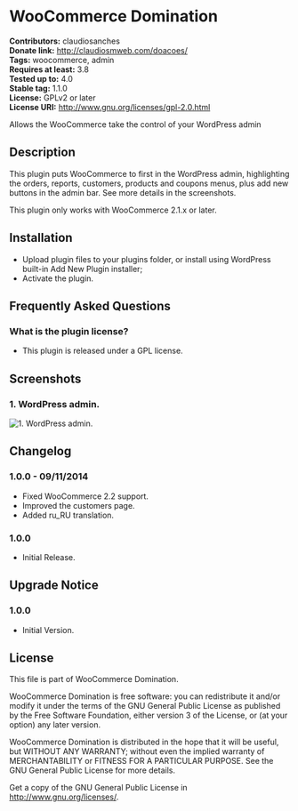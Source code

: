 # WooCommerce Domination #
**Contributors:** claudiosanches  
**Donate link:** http://claudiosmweb.com/doacoes/  
**Tags:** woocommerce, admin  
**Requires at least:** 3.8  
**Tested up to:** 4.0  
**Stable tag:** 1.1.0  
**License:** GPLv2 or later  
**License URI:** http://www.gnu.org/licenses/gpl-2.0.html  

Allows the WooCommerce take the control of your WordPress admin

## Description ##

This plugin puts WooCommerce to first in the WordPress admin, highlighting the orders, reports, customers, products and coupons menus, plus add new buttons in the admin bar.
See more details in the screenshots.

This plugin only works with WooCommerce 2.1.x or later.

## Installation ##

* Upload plugin files to your plugins folder, or install using WordPress built-in Add New Plugin installer;
* Activate the plugin.

## Frequently Asked Questions ##

### What is the plugin license? ###

* This plugin is released under a GPL license.

## Screenshots ##

### 1. WordPress admin. ###
![1. WordPress admin.](http://ps.w.org/woocommerce-domination/assets/screenshot-1.png)


## Changelog ##

### 1.0.0 - 09/11/2014 ###

* Fixed WooCommerce 2.2 support.
* Improved the customers page.
* Added ru_RU translation.

### 1.0.0 ###

* Initial Release.

## Upgrade Notice ##

### 1.0.0 ###

* Initial Version.

## License ##

This file is part of WooCommerce Domination.

WooCommerce Domination is free software: you can redistribute it and/or modify it under the terms of the GNU General Public License as published
by the Free Software Foundation, either version 3 of the License, or (at your option) any later version.

WooCommerce Domination is distributed in the hope that it will be useful, but WITHOUT ANY WARRANTY; without even the implied warranty of
MERCHANTABILITY or FITNESS FOR A PARTICULAR PURPOSE. See the GNU General Public License for more details.

Get a copy of the GNU General Public License in <http://www.gnu.org/licenses/>.
